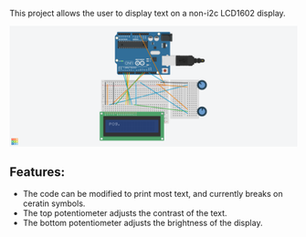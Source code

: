 This project allows the user to display text on a non-i2c LCD1602 display.

![Image of LCD 1602 circuit](https://github.com/MFarabi619/Arduino/blob/main/LCD1602%20Display/LCD%201602%20Display.png)

## Features:

- The code can be modified to print most text, and currently breaks on ceratin symbols. 
- The top potentiometer adjusts the contrast of the text. 
- The bottom potentiometer adjusts the brightness of the display. 
